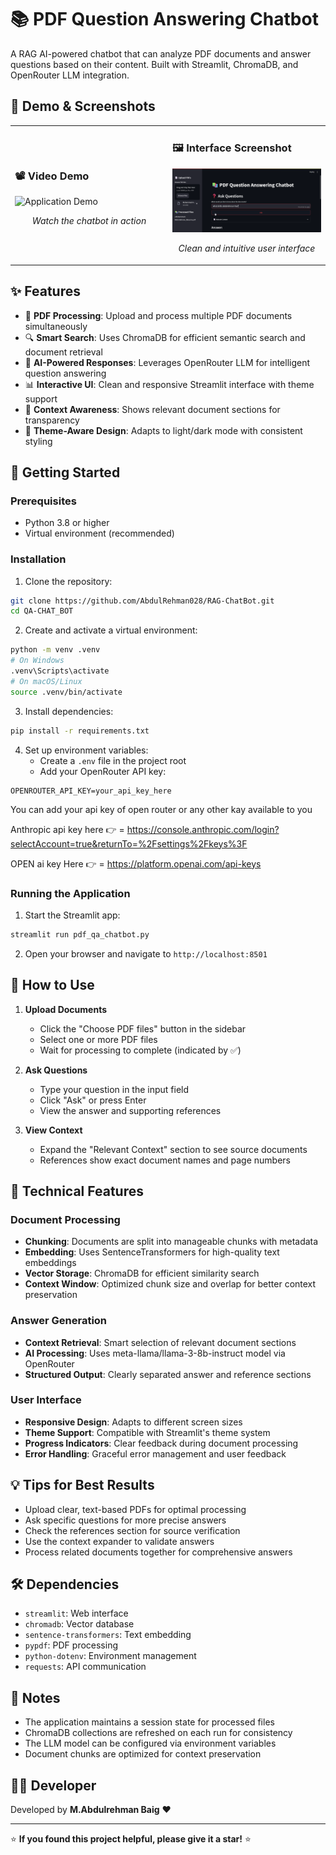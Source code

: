 # 📚 PDF Question Answering Chatbot

A RAG AI-powered chatbot that can analyze PDF documents and answer questions based on their content. Built with Streamlit, ChromaDB, and OpenRouter LLM integration.

## 🎥 Demo & Screenshots

<table>
<tr>
  <td width="50%">
    <h3>📽️ Video Demo</h3>
    <img src="chrome_KqSSsd7OHN.gif" alt="Application Demo" width="100%">
    <p align="center"><i>Watch the chatbot in action</i></p>
  </td>
  <td width="50%">
    <h3>🖼️ Interface Screenshot</h3>
    <img src="chrome_oubbDJVYog.png" alt="Interface Screenshot" width="100%">
    <p align="center"><i>Clean and intuitive user interface</i></p>
  </td>
</tr>
</table>


## ✨ Features

- 📄 **PDF Processing**: Upload and process multiple PDF documents simultaneously
- 🔍 **Smart Search**: Uses ChromaDB for efficient semantic search and document retrieval
- 🤖 **AI-Powered Responses**: Leverages OpenRouter LLM for intelligent question answering
- 📊 **Interactive UI**: Clean and responsive Streamlit interface with theme support
- 📑 **Context Awareness**: Shows relevant document sections for transparency
- 🎨 **Theme-Aware Design**: Adapts to light/dark mode with consistent styling

## 🚀 Getting Started

### Prerequisites

- Python 3.8 or higher
- Virtual environment (recommended)

### Installation

1. Clone the repository:
```bash
git clone https://github.com/AbdulRehman028/RAG-ChatBot.git
cd QA-CHAT_BOT
```

2. Create and activate a virtual environment:
```bash
python -m venv .venv
# On Windows
.venv\Scripts\activate
# On macOS/Linux
source .venv/bin/activate
```

3. Install dependencies:
```bash
pip install -r requirements.txt
```

4. Set up environment variables:
   - Create a `.env` file in the project root
   - Add your OpenRouter API key:
```
OPENROUTER_API_KEY=your_api_key_here
```
 You can add your api key of open router or any other kay available to you 

 Anthropic api key here 👉 = https://console.anthropic.com/login?selectAccount=true&returnTo=%2Fsettings%2Fkeys%3F

 OPEN ai key Here 👉 = https://platform.openai.com/api-keys

### Running the Application

1. Start the Streamlit app:
```bash
streamlit run pdf_qa_chatbot.py
```

2. Open your browser and navigate to `http://localhost:8501`

## 🎯 How to Use

1. **Upload Documents**
   - Click the "Choose PDF files" button in the sidebar
   - Select one or more PDF files
   - Wait for processing to complete (indicated by ✅)

2. **Ask Questions**
   - Type your question in the input field
   - Click "Ask" or press Enter
   - View the answer and supporting references

3. **View Context**
   - Expand the "Relevant Context" section to see source documents
   - References show exact document names and page numbers

## 🔧 Technical Features

### Document Processing
- **Chunking**: Documents are split into manageable chunks with metadata
- **Embedding**: Uses SentenceTransformers for high-quality text embeddings
- **Vector Storage**: ChromaDB for efficient similarity search
- **Context Window**: Optimized chunk size and overlap for better context preservation

### Answer Generation
- **Context Retrieval**: Smart selection of relevant document sections
- **AI Processing**: Uses meta-llama/llama-3-8b-instruct model via OpenRouter
- **Structured Output**: Clearly separated answer and reference sections

### User Interface
- **Responsive Design**: Adapts to different screen sizes
- **Theme Support**: Compatible with Streamlit's theme system
- **Progress Indicators**: Clear feedback during document processing
- **Error Handling**: Graceful error management and user feedback

## 💡 Tips for Best Results

- Upload clear, text-based PDFs for optimal processing
- Ask specific questions for more precise answers
- Check the references section for source verification
- Use the context expander to validate answers
- Process related documents together for comprehensive answers

## 🛠 Dependencies

- `streamlit`: Web interface
- `chromadb`: Vector database
- `sentence-transformers`: Text embedding
- `pypdf`: PDF processing
- `python-dotenv`: Environment management
- `requests`: API communication

## 📝 Notes

- The application maintains a session state for processed files
- ChromaDB collections are refreshed on each run for consistency
- The LLM model can be configured via environment variables
- Document chunks are optimized for context preservation


## 👨‍💻 Developer
Developed by **M.Abdulrehman Baig** ❤️

---

⭐ **If you found this project helpful, please give it a star!** ⭐
